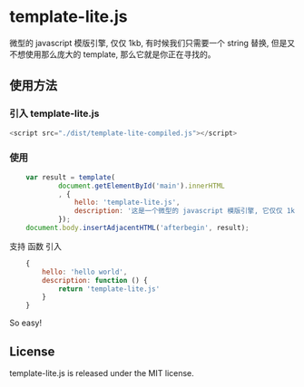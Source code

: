
# template-lite.js
微型的 javascript 模版引擎, 仅仅 1kb, 有时候我们只需要一个 string 替换, 但是又不想使用那么庞大的 template, 那么它就是你正在寻找的。

## 使用方法

### 引入 template-lite.js
```javascript
<script src="./dist/template-lite-compiled.js"></script>
```

### 使用
```javascript
    var result = template(
            document.getElementById('main').innerHTML
            , {
                hello: 'template-lite.js',
                description: '这是一个微型的 javascript 模版引擎, 它仅仅 1kb, 当然也没任何额外的功能, 仅仅作为模版替换, 支持 function 传入。'
            });
    document.body.insertAdjacentHTML('afterbegin', result);
```

支持 函数 引入
```javascript
    {
        hello: 'hello world',
        description: function () {
            return 'template-lite.js'
        }
    }
```

So easy!

## License
template-lite.js is released under the MIT license.
